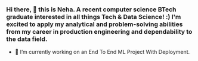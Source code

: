 ### Hi there, 👋 this is Neha. A recent computer science BTech graduate interested in all things Tech & Data Science! :) I'm excited to apply my analytical and problem-solving abilities from my career in production engineering and dependability to the data field. 

- 🔭 I’m currently working on an End To End ML Project With Deployment.
